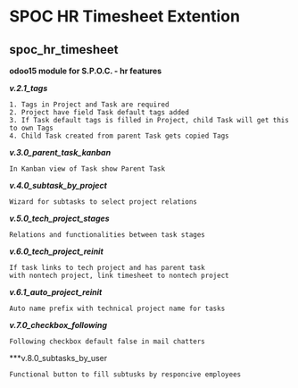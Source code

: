 # SPOC HR Timesheet Extention
## spoc_hr_timesheet

**odoo15 module for S.P.O.C. - hr features**


***v.2.1_tags***

    1. Tags in Project and Task are required
    2. Project have field Task default tags added
    3. If Task default tags is filled in Project, child Task will get this to own Tags
    4. Child Task created from parent Task gets copied Tags

***v.3.0_parent_task_kanban***

    In Kanban view of Task show Parent Task

***v.4.0_subtask_by_project***

    Wizard for subtasks to select project relations

***v.5.0_tech_project_stages***

    Relations and functionalities between task stages

***v.6.0_tech_project_reinit***

    If task links to tech project and has parent task 
    with nontech project, link timesheet to nontech project
    
***v.6.1_auto_project_reinit***

    Auto name prefix with technical project name for tasks

***v.7.0_checkbox_following***

    Following checkbox default false in mail chatters

***v.8.0_subtasks_by_user
    
    Functional button to fill subtusks by responcive employees
